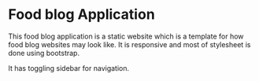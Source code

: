 # Food blog Application

This food blog application is a static website which is a template for how food blog websites may look like. It is responsive and most of stylesheet is done using bootstrap.

It has toggling sidebar for navigation. 

